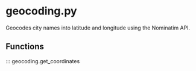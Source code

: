 # geocoding.py

Geocodes city names into latitude and longitude using the Nominatim API.

## Functions

::: geocoding.get_coordinates